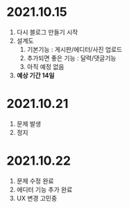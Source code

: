 # 2021.10.15
   1. 다시 블로그 만들기 시작
   2. 설계도
      1. 기본기능 : 게시판/에디터/사진 업로드
      2. 추가되면 좋은 기능 : 달력/댓글기능
      3. 아직 예정 없음
   3. **예상 기간 14일**
       
# 2021.10.21
   1. 문제 발생
   2. 정지

# 2021.10.22
   1. 문제 수정 완료
   2. 에디터 기능 추가 완료
   3. UX 변경 고민중
   